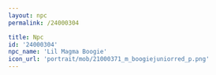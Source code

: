 ```yaml
---
layout: npc
permalink: /24000304

title: Npc
id: '24000304'
npc_name: 'Lil Magma Boogie'
icon_url: 'portrait/mob/21000371_m_boogiejuniorred_p.png'
---
```

